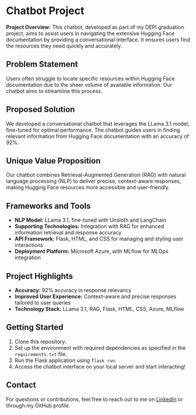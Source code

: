 

<h1>Chatbot Project</h1>

<p><strong>Project Overview:</strong> This chatbot, developed as part of my DEPI graduation project, aims to assist users in navigating the extensive Hugging Face documentation by providing a conversational interface. It ensures users find the resources they need quickly and accurately.</p>

<h2>Problem Statement</h2>
<p>Users often struggle to locate specific resources within Hugging Face documentation due to the sheer volume of available information. Our chatbot aims to streamline this process.</p>

<h2>Proposed Solution</h2>
<p>We developed a conversational chatbot that leverages the LLama 3.1 model, fine-tuned for optimal performance. The chatbot guides users in finding relevant information from Hugging Face documentation with an accuracy of 92%.</p>

<h2>Unique Value Proposition</h2>
<p>Our chatbot combines Retrieval-Augmented Generation (RAG) with natural language processing (NLP) to deliver precise, context-aware responses, making Hugging Face resources more accessible and user-friendly.</p>

<h2>Frameworks and Tools</h2>
<ul>
    <li><strong>NLP Model:</strong> LLama 3.1, fine-tuned with Unsloth and LangChain</li>
    <li><strong>Supporting Technologies:</strong> Integration with RAG for enhanced information retrieval and response accuracy</li>
    <li><strong>API Framework:</strong> Flask, HTML, and CSS for managing and styling user interactions</li>
    <li><strong>Deployment Platform:</strong> Microsoft Azure, with MLflow for MLOps integration</li>
</ul>

<h2>Project Highlights</h2>
<ul>
    <li><strong>Accuracy:</strong> 92% accuracy in response relevancy</li>
    <li><strong>Improved User Experience:</strong> Context-aware and precise responses tailored to user queries</li>
    <li><strong>Technology Stack:</strong> LLama 3.1, RAG, Flask, HTML, CSS, Azure, MLflow</li>
</ul>

<h2>Getting Started</h2>
<ol>
    <li>Clone this repository.</li>
    <li>Set up the environment with required dependencies as specified in the <code>requirements.txt</code> file.</li>
    <li>Run the Flask application using <code>flask run</code>.</li>
    <li>Access the chatbot interface on your local server and start interacting!</li>
</ol>

<h2>Contact</h2>
<p>For questions or contributions, feel free to reach out to me on 
   <a href="https://www.linkedin.com/in/aya-badawy-688869280/" target="_blank">LinkedIn</a> or through my GitHub profile.</p>


</body>
</html>

